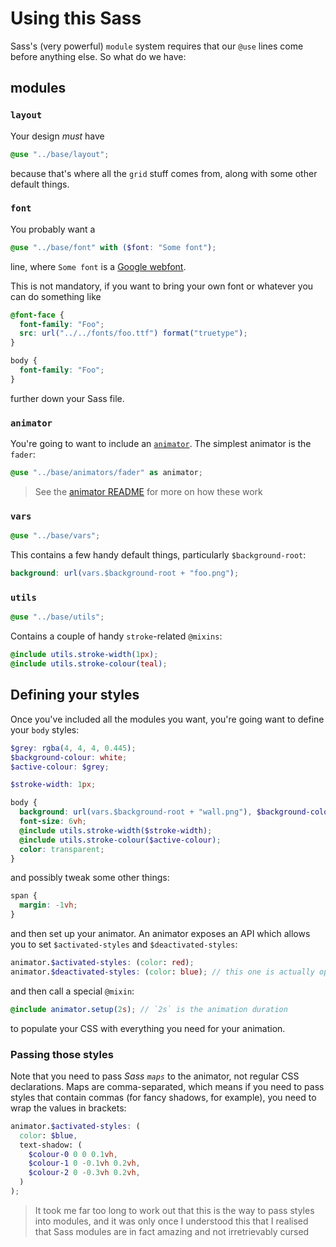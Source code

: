 # Using this Sass

Sass's (very powerful) `module` system requires that our `@use` lines come before anything else. So what do we have:

## modules

### `layout`

Your design _must_ have

```scss
@use "../base/layout";
```

because that's where all the `grid` stuff comes from, along with some other default things.

### `font`

You probably want a

```scss
@use "../base/font" with ($font: "Some font");
```

line, where `Some font` is a [Google webfont](https://fonts.google.com/).

This is not mandatory, if you want to bring your own font or whatever you can do something like

```scss
@font-face {
  font-family: "Foo";
  src: url("../../fonts/foo.ttf") format("truetype");
}

body {
  font-family: "Foo";
}
```

further down your Sass file.

### `animator`

You're going to want to include an [`animator`](sass/base/animators). The simplest animator is the `fader`:

```scss
@use "../base/animators/fader" as animator;
```

> See the [animator README](sass/base/animators/README.md) for more on how these work

### `vars`

```scss
@use "../base/vars";
```

This contains a few handy default things, particularly `$background-root`:

```scss
background: url(vars.$background-root + "foo.png");
```

### `utils`

```scss
@use "../base/utils";
```

Contains a couple of handy `stroke`-related `@mixins`:

```scss
@include utils.stroke-width(1px);
@include utils.stroke-colour(teal);
```

## Defining your styles

Once you've included all the modules you want, you're going want to define your `body` styles:

```scss
$grey: rgba(4, 4, 4, 0.445);
$background-colour: white;
$active-colour: $grey;

$stroke-width: 1px;

body {
  background: url(vars.$background-root + "wall.png"), $background-colour;
  font-size: 6vh;
  @include utils.stroke-width($stroke-width);
  @include utils.stroke-colour($active-colour);
  color: transparent;
}
```

and possibly tweak some other things:

```scss
span {
  margin: -1vh;
}
```

and then set up your animator. An animator exposes an API which allows you to set `$activated-styles` and `$deactivated-styles`:

```scss
animator.$activated-styles: (color: red);
animator.$deactivated-styles: (color: blue); // this one is actually optional
```

and then call a special `@mixin`:

```scss
@include animator.setup(2s); // `2s` is the animation duration
```

to populate your CSS with everything you need for your animation.

### Passing those styles

Note that you need to pass _Sass `maps`_ to the animator, not regular CSS declarations. Maps are comma-separated, which means if you need to pass styles that contain commas (for fancy shadows, for example), you need to wrap the values in brackets:

```scss
animator.$activated-styles: (
  color: $blue,
  text-shadow: (
    $colour-0 0 0 0.1vh,
    $colour-1 0 -0.1vh 0.2vh,
    $colour-2 0 -0.3vh 0.2vh,
  )
);
```

> It took me far too long to work out that this is the way to pass styles into modules, and it was only once I understood this that I realised that Sass modules are in fact amazing and not irretrievably cursed

